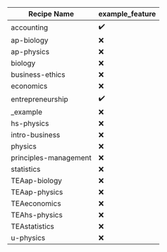 | Recipe Name | example_feature |
| --- | --- |
| accounting | :heavy_check_mark: |
| ap-biology | :x: |
| ap-physics | :x: |
| biology | :x: |
| business-ethics | :x: |
| economics | :x: |
| entrepreneurship | :heavy_check_mark: |
| _example | :x: |
| hs-physics | :x: |
| intro-business | :x: |
| physics | :x: |
| principles-management | :x: |
| statistics | :x: |
| TEAap-biology | :x: |
| TEAap-physics | :x: |
| TEAeconomics | :x: |
| TEAhs-physics | :x: |
| TEAstatistics | :x: |
| u-physics | :x: |

